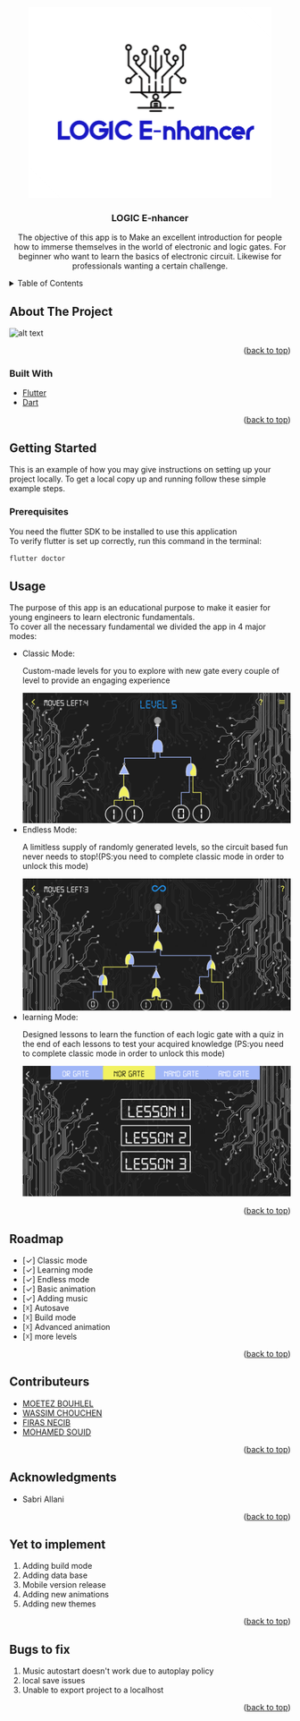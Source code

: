 <div id="top"></div>
<!--
*** Thanks for checking out the Best-README-Template. If you have a suggestion
*** that would make this better, please fork the repo and create a pull request
*** or simply open an issue with the tag "enhancement".
*** Don't forget to give the project a star!
*** Thanks again! Now go create something AMAZING! :D
-->
<!-- PROJECT LOGO -->
<br />
<div align="center">
  <a href="https://github.com/github_username/repo_name">
    <img src="assets/images/readme/Picture1.png" alt="Logo">
  </a>

<h3 align="center">LOGIC E-nhancer</h3>

  <p align="center">
    The objective of this app is to Make an excellent introduction for people how to immerse themselves in the world of electronic and logic gates.
For beginner who want to learn the basics of electronic circuit. Likewise for professionals wanting a certain challenge.
    <br />
</div>



<!-- TABLE OF CONTENTS -->
<details>
  <summary>Table of Contents</summary>
  <ol>
    <li>
      <a href="#about-the-project">About The Project</a>
      <ul>
        <li><a href="#built-with">Built With</a></li>
      </ul>
    </li>
    <li>
      <a href="#getting-started">Getting Started</a>
      <ul>
        <li><a href="#prerequisites">Prerequisites</a></li>
      </ul>
    </li>
    <li><a href="#usage">Usage</a></li>
    <li><a href="#roadmap">Roadmap</a></li>
    <li><a href="#contributeurs">Contributeurs</a></li>
    <li><a href="#acknowledgments">Acknowledgments</a></li>
    <li><a href="#yet-to-implement">Yet to implement</a></li>
    <li><a href="#bugs-to-fix">Bugs to fix</a></li>
  </ol>
</details>



<!-- ABOUT THE PROJECT -->
## About The Project
![alt text](https://github.com/BMoetez/project/blob/main/assets/images/readme/home.PNG?raw=true)


<p align="right">(<a href="#top">back to top</a>)</p>



### Built With

* [Flutter](https://flutter.dev/)
* [Dart](https://dart.dev/)
<p align="right">(<a href="#top">back to top</a>)</p>



<!-- GETTING STARTED -->
## Getting Started

This is an example of how you may give instructions on setting up your project locally.
To get a local copy up and running follow these simple example steps.

### Prerequisites

You need the flutter SDK to be installed to use this application
<br/>
To verify flutter is set up correctly, run this command in the terminal:
  ```sh
  flutter doctor
  ```
<!-- USAGE EXAMPLES -->
## Usage
The purpose of this app is an educational purpose to make it easier for young engineers to learn electronic fundamentals.
<br/>
To cover all the necessary fundamental we divided the app in 4 major modes:
<ul>
  <li>Classic Mode:</li>
  <p> Custom-made levels for you to explore with new gate every couple of level to provide an engaging experience</p>
  <img src="assets/images/readme/classic mode.PNG" alt="Logo" >
  <li>Endless Mode:</li>
  <p>A limitless supply of randomly generated levels, so the circuit based fun never needs to stop!(PS:you need to complete classic mode in order to unlock this mode)</p>
  <img src="assets/images/readme/endless.PNG" alt="Logo" >
  <li>learning Mode:</li>
  <p>Designed lessons to learn the function of each logic gate with a quiz in the end of each lessons to test your acquired knowledge (PS:you need to complete classic mode in order to unlock this mode)</p>
  <img src="assets/images/readme/lesson.PNG" alt="Logo" >
</ul>
<p align="right">(<a href="#top">back to top</a>)</p>

<!-- ROADMAP -->
## Roadmap

- [✓] Classic mode
- [✓] Learning mode
- [✓] Endless mode
- [✓] Basic animation
- [✓] Adding music
- [☓] Autosave
- [☓] Build mode 
- [☓] Advanced animation
- [☓] more levels 
<p align="right">(<a href="#top">back to top</a>)</p>



<!-- Contributeurs -->
## Contributeurs

* [MOETEZ BOUHLEL](https://github.com/BMoetez)
* [WASSIM CHOUCHEN](https://github.com/wassimchouchen)
* [FIRAS NECIB](https://github.com/firasnecib)
* [MOHAMED SOUID]()

<p align="right">(<a href="#top">back to top</a>)</p>

<!-- ACKNOWLEDGMENTS -->
## Acknowledgments

* Sabri Allani

<p align="right">(<a href="#top">back to top</a>)</p>

<!-- Yet to implement -->
## Yet to implement

1. Adding build mode 
2. Adding data base
3. Mobile version release
4. Adding new animations
5. Adding new themes 


<p align="right">(<a href="#top">back to top</a>)</p>

<!-- Bugs to fix -->
## Bugs to fix

1. Music autostart doesn't work due to autoplay policy
2. local save issues
3. Unable to export project to a localhost

<p align="right">(<a href="#top">back to top</a>)</p>

